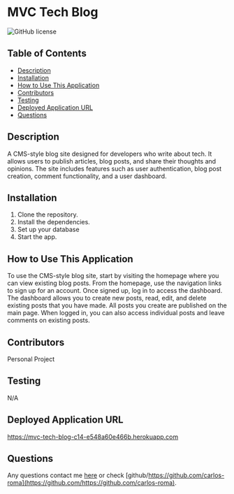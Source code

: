 # MVC Tech Blog
  ![GitHub license](https://img.shields.io/badge/license-MIT-blue.svg)
  
  ## Table of Contents
  * [Description](#description)
  * [Installation](#installation)
  * [How to Use This Application](#How-to-use-this-application)
  * [Contributors](#contributors)
  * [Testing](#testing)
  * [Deployed Application URL](#Deployed-application-url)
  * [Questions](#questions)
  
  ## Description
  A CMS-style blog site designed for developers who write about tech. It allows users to publish articles, blog posts, and share their thoughts and opinions. The site includes features such as user authentication, blog post creation, comment functionality, and a user dashboard.
  
  ## Installation
  1) Clone the repository. 
  2) Install the dependencies. 
  3) Set up your database 
  4) Start the app.
  
  ## How to Use This Application
   To use the CMS-style blog site, start by visiting the homepage where you can view existing blog posts. From the homepage, use the navigation links to sign up for an account. Once signed up, log in to access the dashboard. The dashboard allows you to create new posts, read, edit, and delete existing posts that you have made. All posts you create are published on the main page. When logged in, you can also access individual posts and leave comments on existing posts.
  
  ## Contributors
  Personal Project
  
  ## Testing
  N/A
  
  ## Deployed Application URL
  https://mvc-tech-blog-c14-e548a60e466b.herokuapp.com
    
  ## Questions
  Any questions contact me [here](mailto:adrianc.rm0@gmail.com) or check [github/https://github.com/carlos-roma](https://github.com/https://github.com/carlos-roma).
  